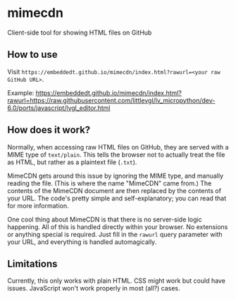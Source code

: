 # mimecdn
Client-side tool for showing HTML files on GitHub

## How to use

Visit `https://embeddedt.github.io/mimecdn/index.html?rawurl=<your raw GitHub URL>`.

Example: https://embeddedt.github.io/mimecdn/index.html?rawurl=https://raw.githubusercontent.com/littlevgl/lv_micropython/dev-6.0/ports/javascript/lvgl_editor.html

## How does it work?

Normally, when accessing raw HTML files on GitHub, they are served with a MIME type of `text/plain`. This tells the browser not to actually treat the file as HTML, but rather as a plaintext file (`.txt`).

MimeCDN gets around this issue by ignoring the MIME type, and manually reading the file. (This is where the name "MimeCDN" came from.) The contents of the MimeCDN document are then replaced by the contents of your URL. The code's pretty simple and self-explanatory; you can read that for more information.

One cool thing about MimeCDN is that there is no server-side logic happening. All of this is handled directly within your browser. No extensions or anything special is required. Just fill in the `rawurl` query parameter with your URL, and everything is handled automagically.

## Limitations

Currently, this only works with plain HTML. CSS might work but could have issues. JavaScript won't work properly in most (all?) cases.
